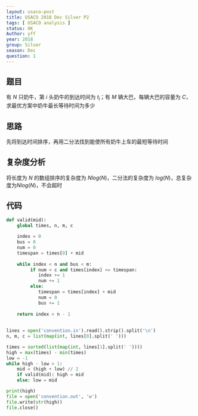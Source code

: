 ```yaml
---
layout: usaco-post
title: USACO 2018 Dec Silver P2
tags: [ USACO analysis ]
status: OK
Author: yff
year: 2018
group: Silver
season: Dec
question: 1
---
```


## 题目

有 $N$ 只奶牛，第 $i$ 头奶牛的到达时间为 $t_i$；有 $M$ 辆大巴，每辆大巴的容量为 $C$，求最优方案中奶牛最长等待时间为多少

## 思路

先将到达时间排序，再用二分法找到能使所有奶牛上车的最短等待时间

## 复杂度分析

将长度为 $N$ 的数组排序的复杂度为 $Nlog(N)$，二分法的复杂度为 $log(N)$，总复杂度为$Nlog(N)$，不会超时

## 代码

```python
def valid(mid):
	global times, n, m, c
	
	index = 0
	bus = 0
	num = 0
	timespan = times[0] + mid
	
	while index < n and bus < m:
		 if num < c and times[index] <=	timespan:
		 	index += 1
		 	num += 1
		 else:
		 	timespan = times[index] + mid
		 	num = 0
		 	bus += 1
		 	
	return index > n - 1
		
	
lines = open('convention.in').read().strip().split('\n')
n, m, c = list(map(int, lines[0].split(' ')))

times = sorted(list(map(int, lines[1].split(' '))))
high = max(times) - min(times)
low = -1
while high - low > 1:
	mid = (high + low) // 2
	if valid(mid): high = mid
	else: low = mid

print(high)
file = open('convention.out', 'w')
file.write(str(high))
file.close()
```

